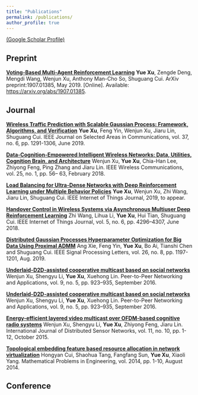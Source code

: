```yaml
---
title: "Publications"
permalink: /publications/
author_profile: true
---
```


[(Google Scholar Profile)](https://scholar.google.com/citations?user=_3u5aKQAAAAJ&hl=en)

## Preprint
<b>[Voting-Based Multi-Agent Reinforcement Learning]()</b>
<b>Yue Xu</b>, Zengde Deng, Mengdi Wang, Wenjun Xu, Anthony Man-Cho So, Shuguang Cui. ArXiv preprint:1907.01385, May 2019. [Online]. Available: https://arxiv.org/abs/1907.01385.


## Journal
<b>[Wireless Traffic Prediction with Scalable Gaussian Process: Framework, Algorithms, and Verification](http://gitxuy.github.io/publications/JSAC19)</b>
<b>Yue Xu</b>, Feng Yin, Wenjun Xu, Jiaru Lin, Shuguang Cui. IEEE Journal on Selected Areas in Communications, vol. 37, no. 6, pp. 1291-1306, June 2019.

<b>[Data-Cognition-Empowered Intelligent Wireless Networks: Data, Utilities, Cognition Brain, and Architecture]()</b>
Wenjun Xu, <b>Yue Xu</b>,  Chia-Han Lee, Zhiyong Feng, Ping Zhang and Jiaru Lin. IEEE Wireless Communications, vol. 25, no. 1, pp. 56– 63, February 2018.

<b>[Load Balancing for Ultra-Dense Networks with Deep Reinforcement Learning under Multiple Behavior Policies]()</b>
<b>Yue Xu</b>,  Wenjun Xu, Zhi Wang, Jiaru Lin, Shuguang Cui. IEEE Internet of Things Journal, 2019, to appear.

<b>[Handover Control in Wireless Systems via Asynchronous Multiuser Deep Reinforcement Learning]()</b>
Zhi Wang, Lihua Li, <b>Yue Xu</b>, Hui Tian, Shuguang Cui. IEEE Internet of Things Journal, vol. 5, no. 6, pp. 4296–4307, June 2018.

<b>[Distributed Gaussian Processes Hyperparameter Optimization for Big Data Using Proximal ADMM]()</b>
Ang Xie, Feng Yin, <b>Yue Xu</b>, Bo Ai, Tianshi Chen and Shuguang Cui. IEEE Signal Processing Letters, vol. 26, no. 8, pp. 1197-1201, Aug. 2019.

<b>[Underlaid-D2D-assisted cooperative multicast based on social networks]()</b>
Wenjun Xu, Shengyu Li, <b>Yue Xu</b>, Xuehong Lin. Peer-to-Peer Networking and Applications, vol. 9, no. 5, pp. 923–935, September 2016.

<b>[Underlaid-D2D-assisted cooperative multicast based on social networks]()</b>
Wenjun Xu, Shengyu Li, <b>Yue Xu</b>, Xuehong Lin. Peer-to-Peer Networking and Applications, vol. 9, no. 5, pp. 923–935, September 2016.

<b>[Energy-efficient layered video multicast over OFDM-based cognitive radio systems]()</b>
Wenjun Xu, Shengyu Li, <b>Yue Xu</b>, Zhiyong Feng, Jiaru Lin. International Journal of Distributed Sensor Networks, vol. 11, no. 10, pp. 1-12, October 2015.

<b>[Topological embedding feature based resource allocation in network virtualization]()</b>
Hongyan Cui, Shaohua Tang, Fangfang Sun, <b>Yue Xu</b>, Xiaoli Yang. Mathematical Problems in Engineering, vol. 2014, pp. 1-10, August 2014.

## Conference
